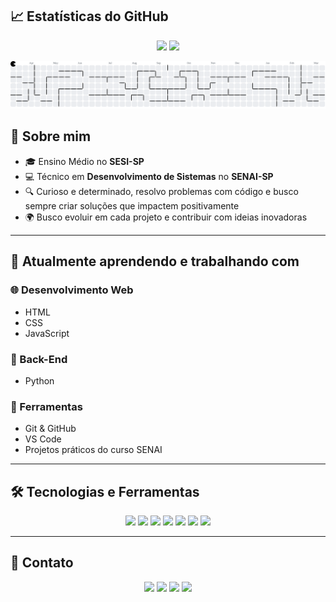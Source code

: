 

## 📈 Estatísticas do GitHub

<p align="center">
  <img width="51%" src="https://github-readme-stats.vercel.app/api?username=nicolasluciani&show_icons=true&theme=synthwave&count_private=true&hide_title=true" />
  <img width="47%" src="https://github-readme-stats.vercel.app/api/top-langs/?username=nicolasluciani&layout=compact&langs_count=6&theme=synthwave" />
</p>

<picture>
  <source media="(prefers-color-scheme: dark)" srcset="https://raw.githubusercontent.com/abozanona/abozanona/output/pacman-contribution-graph-dark.svg">
  <source media="(prefers-color-scheme: light)" srcset="https://raw.githubusercontent.com/abozanona/abozanona/output/pacman-contribution-graph.svg">
  <img alt="pacman contribution graph" src="https://raw.githubusercontent.com/abozanona/abozanona/output/pacman-contribution-graph.svg">
</picture><br>

## 🧠 Sobre mim

- 🎓 Ensino Médio no **SESI-SP**  
- 💻 Técnico em **Desenvolvimento de Sistemas** no **SENAI-SP**  
- 🔍 Curioso e determinado, resolvo problemas com código e busco sempre criar soluções que impactem positivamente  
- 🌍 Busco evoluir em cada projeto e contribuir com ideias inovadoras  

---

## 💼 Atualmente aprendendo e trabalhando com

### 🌐 Desenvolvimento Web
- HTML  
- CSS  
- JavaScript  

### 🐍 Back-End
- Python  

### 🔧 Ferramentas
- Git & GitHub  
- VS Code  
- Projetos práticos do curso SENAI  

---

## 🛠️ Tecnologias e Ferramentas

<p align="center">
  <img src="https://img.shields.io/badge/-HTML5-E34F26?style=for-the-badge&logo=html5&logoColor=white"/>
  <img src="https://img.shields.io/badge/-CSS3-1572B6?style=for-the-badge&logo=css3&logoColor=white"/>
  <img src="https://img.shields.io/badge/-JavaScript-F7DF1E?style=for-the-badge&logo=javascript&logoColor=black"/>
  <img src="https://img.shields.io/badge/-Python-3776AB?style=for-the-badge&logo=python&logoColor=white"/>
  <img src="https://img.shields.io/badge/-Git-F05032?style=for-the-badge&logo=git&logoColor=white"/>
  <img src="https://img.shields.io/badge/-GitHub-181717?style=for-the-badge&logo=github"/>
  <img src="https://img.shields.io/badge/-VS%20Code-007ACC?style=for-the-badge&logo=visual-studio-code&logoColor=white"/>
</p>

---

## 📱 Contato

<p align="center">
  <a href="https://wa.me/5519982569088"><img src="https://img.shields.io/badge/-WhatsApp-25D366?style=for-the-badge&logo=whatsapp&logoColor=white"/></a>
  <a href="https://instagram.com/Nicolas_Lucianii"><img src="https://img.shields.io/badge/-Instagram-E4405F?style=for-the-badge&logo=instagram&logoColor=white"/></a>
  <a href="mailto:nicolasluciani1603@gmail.com"><img src="https://img.shields.io/badge/-Email-D14836?style=for-the-badge&logo=gmail&logoColor=white"/></a>
  <a href="https://linkedin.com/in/nicolasluciani"><img src="https://img.shields.io/badge/-LinkedIn-0A66C2?style=for-the-badge&logo=linkedin&logoColor=white"/></a>
</p>
